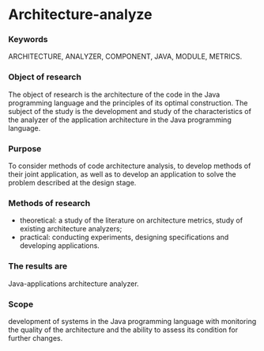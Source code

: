# Architecture-analyze

### Keywords
ARCHITECTURE, ANALYZER, COMPONENT, JAVA, MODULE, METRICS.
### Object of research 
The object of research is the architecture of the code in the Java programming language and the principles of its optimal construction. The subject of the study is the development and study of the characteristics of the analyzer of the application architecture in the Java programming language.
### Purpose 
To consider methods of code architecture analysis, to develop methods of their joint application, as well as to develop an application to solve the problem described at the design stage.
### Methods of research 
<ul>
  <li>
  theoretical: a study of the literature on architecture metrics, study of existing architecture analyzers; 
  </li>
  <li>
  practical: conducting experiments, designing specifications and developing applications.
  </li>
</ul>

### The results are
Java-applications architecture analyzer.
### Scope 
development of systems in the Java programming language with monitoring the quality of the architecture and the ability to assess its condition for further changes.
